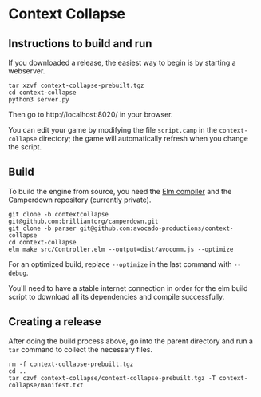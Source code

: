 # Context Collapse

## Instructions to build and run

If you downloaded a release, the easiest way to begin is by starting
a webserver. 

    tar xzvf context-collapse-prebuilt.tgz
    cd context-collapse
    python3 server.py

Then go to http://localhost:8020/ in your browser.

You can edit your game by modifying the file `script.camp`
in the `context-collapse` directory; the game will automatically
refresh when you change the script.

## Build

To build the engine from source, you need the 
[Elm compiler](https://guide.elm-lang.org/install/elm.html)
and the Camperdown repository (currently private).

    git clone -b contextcollapse git@github.com:brilliantorg/camperdown.git
    git clone -b parser git@github.com:avocado-productions/context-collapse
    cd context-collapse
    elm make src/Controller.elm --output=dist/avocomm.js --optimize

For an optimized build, replace `--optimize` in the last command with `--debug`.

You'll need to have a stable internet connection in order for the elm build
script to download all its dependencies and compile successfully.

## Creating a release

After doing the build process above, go into the parent directory and run
a `tar` command to collect the necessary files.

    rm -f context-collapse-prebuilt.tgz
    cd ..
    tar czvf context-collapse/context-collapse-prebuilt.tgz -T context-collapse/manifest.txt


